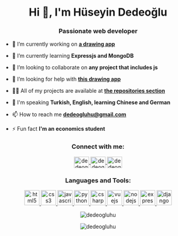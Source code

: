 <h1 align="center">Hi 👋, I'm Hüseyin Dedeoğlu</h1>
<h3 align="center">Passionate web developer</h3>

- 🔭 I’m currently working on **[a drawing app](https://github.com/dedeogluhu/YouShouldDraw)**

- 🌱 I’m currently learning **Expressjs and MongoDB**

- 👯 I’m looking to collaborate on **any project that includes js**

- 🤝 I’m looking for help with **[this drawing app](https://github.com/dedeogluhu/YouShouldDraw)**

- 👨‍💻 All of my projects are available at **[the repositories section](https://github.com/dedeogluhu?tab=repositories)**

- 💬 I'm speaking **Turkish, English, learning Chinese and German**

- 📫 How to reach me **dedeogluhu@gmail.com**

- ⚡ Fun fact **I'm an economics student**

<h3 align="center">Connect with me:</h3>
<p align="center">

  <a align="center" href="https://twitter.com/dedeogluhu" target="blank">
    <img align="center" src="https://cdn.jsdelivr.net/npm/simple-icons@3.0.1/icons/twitter.svg" alt="dedeogluhu" height="30" width="40" />
  </a>
  <a align="center" href="https://linkedin.com/in/dedeogluhu" target="blank">
    <img align="center" src="https://cdn.jsdelivr.net/npm/simple-icons@3.0.1/icons/linkedin.svg" alt="dedeogluhu" height="30" width="40" />
  </a>
  <a align="center" href="https://instagram.com/dedeogluhu" target="blank">
    <img align="center" src="https://cdn.jsdelivr.net/npm/simple-icons@3.0.1/icons/instagram.svg" alt="dedeogluhu" height="30" width="40" />
  </a>
</p>

<h3 align="center">Languages and Tools:</h3>
<p align="center"> 

  <a href="https://www.w3.org/html/" target="_blank"> 
    <img src="https://devicons.github.io/devicon/devicon.git/icons/html5/html5-original-wordmark.svg" alt="html5" width="40" height="40"/>
  </a>
  <a href="https://www.w3schools.com/css/" target="_blank">
    <img src="https://devicons.github.io/devicon/devicon.git/icons/css3/css3-original-wordmark.svg" alt="css3" width="40" height="40"/>
  </a>  
  <a href="https://developer.mozilla.org/en-US/docs/Web/JavaScript" target="_blank"> 
    <img src="https://devicons.github.io/devicon/devicon.git/icons/javascript/javascript-original.svg" alt="javascript" width="40" height="40"/> 
  </a> 
  <a href="https://www.python.org" target="_blank"> 
    <img src="https://devicons.github.io/devicon/devicon.git/icons/python/python-original.svg" alt="python" width="40" height="40"/> 
  </a> 
  <a href="https://www.w3schools.com/cs/" target="_blank">
    <img src="https://devicons.github.io/devicon/devicon.git/icons/csharp/csharp-original.svg" alt="csharp" width="40" height="40"/> 
  </a>
  <a href="https://vuejs.org/" target="_blank"> 
    <img src="https://devicons.github.io/devicon/devicon.git/icons/vuejs/vuejs-original-wordmark.svg" alt="vuejs" width="40" height="40"/> 
  </a>
  <a href="https://nodejs.org" target="_blank">
    <img src="https://devicons.github.io/devicon/devicon.git/icons/nodejs/nodejs-original-wordmark.svg" alt="nodejs" width="40" height="40"/>
  </a>
  <a href="https://expressjs.com" target="_blank">
    <img src="https://devicons.github.io/devicon/devicon.git/icons/express/express-original-wordmark.svg" alt="express" width="40" height="40"/>
  </a>
  <a href="https://www.djangoproject.com/" target="_blank">
    <img src="https://devicons.github.io/devicon/devicon.git/icons/django/django-original.svg" alt="django" width="40" height="40"/> 
  </a>
</p>


<p align="center">
  <img align="center" src="https://github-readme-stats.vercel.app/api?username=dedeogluhu&show_icons=true" alt="dedeogluhu" />
</p>
<p align="center">
  <img align="center" src="https://github-readme-stats.vercel.app/api/top-langs/?username=dedeogluhu&layout=compact" alt="dedeogluhu" />
</p>

